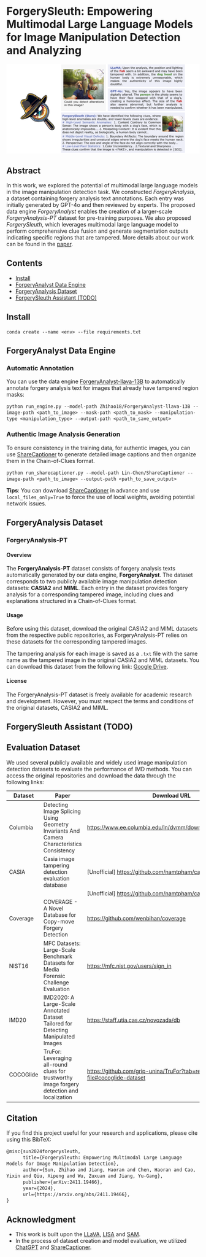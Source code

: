 # ForgerySleuth: Empowering Multimodal Large Language Models for Image Manipulation Detection and Analyzing

<p align="center">
  <img src="https://github.com/sunzhihao18/ForgerySleuth/raw/refs/heads/main/src/teaser.png">
</p>



## Abstract

In this work, we explored the potential of multimodal large language models in the image manipulation detection task. We constructed *ForgeryAnalysis*, a dataset containing forgery analysis text annotations. Each entry was initially generated by GPT-4o and then reviewed by experts. The proposed data engine *ForgeryAnalyst* enables the creation of a larger-scale *ForgeryAnalysis-PT* dataset for pre-training purposes. We also proposed *ForgerySleuth*, which leverages multimodal large language model to perform comprehensive clue fusion and generate segmentation outputs indicating specific regions that are tampered. More details about our work can be found in the [paper](https://arxiv.org/abs/2411.19466). 

## Contents
- [Install](#install)
- [ForgeryAnalyst Data Engine](#forgeryanalyst-data-engine)
- [ForgeryAnalysis Dataset](#forgeryanalysis-dataset)
- [ForgerySleuth Assistant (TODO)](#forgerysleuth-assistant)

## Install

```
conda create --name <env> --file requirements.txt
```

## ForgeryAnalyst Data Engine
### Automatic Annotation

You can use the data engine [ForgeryAnalyst-llava-13B](https://huggingface.co/Zhihao18/ForgeryAnalyst-llava-13B) to automatically annotate forgery analysis text for images that already have tampered region masks:

```
python run_engine.py --model-path Zhihao18/ForgeryAnalyst-llava-13B --image-path <path_to_image> --mask-path <path_to_mask> --manipulation-type <manipulation_type> --output-path <path_to_save_output>
```

### Authentic Image Analysis Generation

To ensure consistency in the training data, for authentic images, you can use [ShareCaptioner](https://github.com/ShareGPT4Omni/ShareGPT4V) to generate detailed image captions and then organize them in the Chain-of-Clues format.

```
python run_sharecaptioner.py --model-path Lin-Chen/ShareCaptioner --image-path <path_to_image> --output-path <path_to_save_output>
```

**Tips**: You can download [ShareCaptioner](https://github.com/ShareGPT4Omni/ShareGPT4V) in advance and use `local_files_only=True` to force the use of local weights, avoiding potential network issues.


## ForgeryAnalysis Dataset

### ForgeryAnalysis-PT

#### Overview

The **ForgeryAnalysis-PT** dataset consists of forgery analysis texts automatically generated by our data engine, **ForgeryAnalyst**. The dataset corresponds to two publicly available image manipulation detection datasets: **CASIA2** and **MIML**. Each entry in the dataset provides forgery analysis for a corresponding tampered image, including clues and explanations structured in a Chain-of-Clues format. 

#### Usage

Before using this dataset, download the original CASIA2 and MIML datasets from the respective public repositories, as ForgeryAnalysis-PT relies on these datasets for the corresponding tampered images.

The tampering analysis for each image is saved as a `.txt` file with the same name as the tampered image in the original CASIA2 and MIML datasets. You can download this dataset from the following link: [Google Drive](https://drive.google.com/file/d/1vUDFKfyW5vEkVXyTiuMIOrKS4yGtg8nJ/view?usp=sharing).

#### License

The ForgeryAnalysis-PT dataset is freely available for academic research and development. However, you must respect the terms and conditions of the original datasets, CASIA2 and MIML.

## ForgerySleuth Assistant (TODO)
<!-- ### Inference -->

## Evaluation Dataset

We used several publicly available and widely used image manipulation detection datasets to evaluate the performance of IMD methods. You can access the original repositories and download the data through the following links:

| Dataset | Paper | Download URL |
| --- | --- | --- |
| Columbia | Detecting Image Splicing Using Geometry Invariants And Camera Characteristics Consistency | https://www.ee.columbia.edu/ln/dvmm/downloads/authsplcuncmp |
| CASIA | Casia image tampering detection evaluation database | [Unofficial] https://github.com/namtpham/casia1groundtruth |
| | | [Unofficial] https://github.com/namtpham/casia2groundtruth |
| Coverage | COVERAGE - A Novel Database for Copy-move Forgery Detection | https://github.com/wenbihan/coverage |
| NIST16 | MFC Datasets: Large-Scale Benchmark Datasets for Media Forensic Challenge Evaluation | https://mfc.nist.gov/users/sign_in |
| IMD20 | IMD2020: A Large-Scale Annotated Dataset Tailored for Detecting Manipulated Images | https://staff.utia.cas.cz/novozada/db |
| COCOGlide | TruFor: Leveraging all-round clues for trustworthy image forgery detection and localization | https://github.com/grip-unina/TruFor?tab=readme-ov-file#cocoglide-dataset |

## Citation 
If you find this project useful for your research and applications, please cite using this BibTeX:

```
@misc{sun2024forgerysleuth,
      title={ForgerySleuth: Empowering Multimodal Large Language Models for Image Manipulation Detection}, 
      author={Sun, Zhihao and Jiang, Haoran and Chen, Haoran and Cao, Yixin and Qiu, Xipeng and Wu, Zuxuan and Jiang, Yu-Gang},
      publisher={arXiv:2411.19466},
      year={2024},
      url={https://arxiv.org/abs/2411.19466}, 
}
```

## Acknowledgment
- This work is built upon the [LLaVA](https://github.com/haotian-liu/LLaVA), [LISA](https://github.com/dvlab-research/LISA) and [SAM](https://github.com/facebookresearch/segment-anything).
- In the process of dataset creation and model evaluation, we utilized [ChatGPT](https://platform.openai.com/docs/api-reference/introduction) and [ShareCaptioner](https://github.com/ShareGPT4Omni/ShareGPT4V).